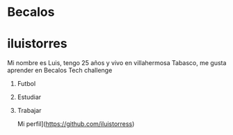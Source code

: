 ﻿# Becalos
 
# iluistorres 

Mi nombre es Luis, tengo 25 años y vivo en villahermosa Tabasco, me gusta aprender en Becalos Tech challenge 

1. Futbol

2. Estudiar

3. Trabajar

   Mi perfil](https://github.com/iluistorress)
